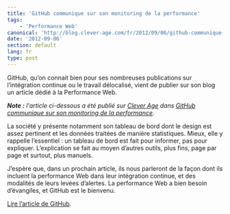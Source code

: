 ```yaml
---
title: 'GitHub communique sur son monitoring de la performance'
tags:
    - 'Performance Web'
canonical: 'http://blog.clever-age.com/fr/2012/09/06/github-communique-sur-son-monitoring-de-la-performance/'
date: '2012-09-06'
section: default
lang: fr
type: post
---
```


GitHub, qu’on connait bien pour ses nombreuses publications sur l’intégration continue ou le travail délocalisé, vient de publier sur son blog un article dédié à la Performance Web.

<!-- more -->

<em class="canonical">**Note&nbsp;:** l'article ci-dessous a été publié sur [Clever Age](http://www.clever-age.com/fr/) dans [GitHub communique sur son monitoring de la performance](http://blog.clever-age.com/fr/2012/09/06/github-communique-sur-son-monitoring-de-la-performance/).</em>

La société y présente notamment son tableau de bord dont le design est assez pertinent et les données traitées de manière statistiques. Mieux, elle y rappelle l’essentiel&nbsp;: un tableau de bord est fait pour informer, pas pour expliquer. L’explication se fait au moyen d’autres outils, plus fins, page par page et surtout, plus manuels.

J’espère que, dans un prochain article, ils nous parleront de la façon dont ils incluent la performance Web dans leur intégration continue, et des modalités de leurs levées d’alertes. La performance Web a bien besoin d’évangiles, et GitHub est le bienvenu.

[Lire l’article de GitHub](https://github.com/blog/1252-how-we-keep-github-fast "&quot;How we keep GitHub fast&quot;, The GitHub Blog").
